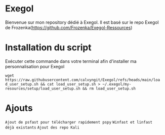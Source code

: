 # Exegol

Bienvenue sur mon repository dédié à Exegol. Il est basé sur le repo Exegol de Frozenka(https://github.com/Frozenka/Exegol-Ressources)

# Installation du script

Exécuter cette commande dans votre terminal afin d'installer ma personnalisation pour Exegol

``` wget https://raw.githubusercontent.com/calvyngit/Exegol/refs/heads/main/load_user_setup.sh && cat load_user_setup.sh > ~/.exegol/my-resources/setup/load_user_setup.sh && rm load_user_setup.sh ```

# Ajouts 

`Ajout de psfast pour télécharger rapidement pspy`
`Winfast et linfast déjà existants`
`Ajout des repo Kali`

